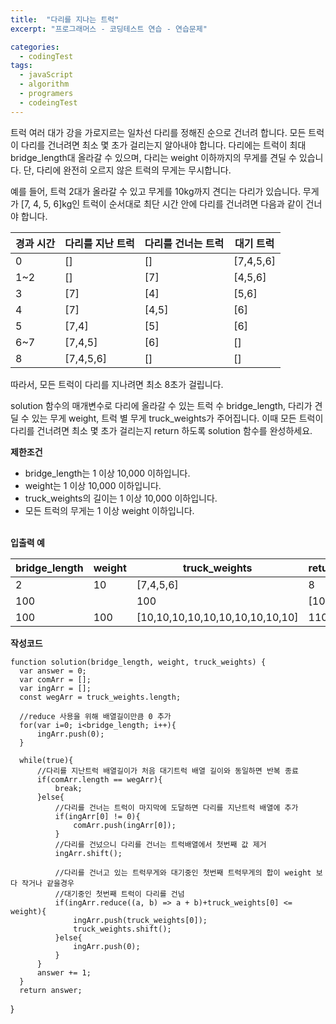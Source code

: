 ```yaml
---
title:  "다리를 지나는 트럭"
excerpt: "프로그래머스 - 코딩테스트 연습 - 연습문제"

categories:
  - codingTest
tags: 
  - javaScript
  - algorithm 
  - programers
  - codeingTest
---
```


트럭 여러 대가 강을 가로지르는 일차선 다리를 정해진 순으로 건너려 합니다. 모든 트럭이 다리를 건너려면 최소 몇 초가 걸리는지 알아내야 합니다. 다리에는 트럭이 최대 bridge_length대 올라갈 수 있으며, 다리는 weight 이하까지의 무게를 견딜 수 있습니다. 단, 다리에 완전히 오르지 않은 트럭의 무게는 무시합니다.

예를 들어, 트럭 2대가 올라갈 수 있고 무게를 10kg까지 견디는 다리가 있습니다. 무게가 [7, 4, 5, 6]kg인 트럭이 순서대로 최단 시간 안에 다리를 건너려면 다음과 같이 건너야 합니다.


|경과 시간|다리를 지난 트럭|다리를 건너는 트럭|대기 트럭|
|--------|---------------|----------------|---------|
|0|[]|[]|[7,4,5,6]|
|1~2|	[]	|[7]	|[4,5,6]|
|3	|[7]	|[4]	|[5,6]|
|4	|[7]	|[4,5]	|[6]|
|5	|[7,4]	|[5]	|[6]|
|6~7	|[7,4,5]	|[6]	|[]|
|8	|[7,4,5,6]	|[]	|[]|


따라서, 모든 트럭이 다리를 지나려면 최소 8초가 걸립니다.

solution 함수의 매개변수로 다리에 올라갈 수 있는 트럭 수 bridge_length, 다리가 견딜 수 있는 무게 weight, 트럭 별 무게 truck_weights가 주어집니다. 이때 모든 트럭이 다리를 건너려면 최소 몇 초가 걸리는지 return 하도록 solution 함수를 완성하세요.

**제한조건**

* bridge_length는 1 이상 10,000 이하입니다.
* weight는 1 이상 10,000 이하입니다.
* truck_weights의 길이는 1 이상 10,000 이하입니다.
* 모든 트럭의 무게는 1 이상 weight 이하입니다.<br/><br/>


**입출력 예**

|bridge_length	|weight	|truck_weights	|return|
|---------------|-------|---------------|------|
|2	|10	|[7,4,5,6]	|8|
|100	||100	|[10]	|101|
|100	|100	|[10,10,10,10,10,10,10,10,10,10]	|110|



****작성코드****

    function solution(bridge_length, weight, truck_weights) {
      var answer = 0;
      var comArr = [];
      var ingArr = [];
      const wegArr = truck_weights.length;
      
      //reduce 사용을 위해 배열길이만큼 0 추가
      for(var i=0; i<bridge_length; i++){
          ingArr.push(0);
      }
      
      while(true){
          //다리를 지난트럭 배열길이가 처음 대기트럭 배열 길이와 동일하면 반복 종료
          if(comArr.length == wegArr){
              break;
          }else{
              //다리를 건너는 트럭이 마지막에 도달하면 다리를 지난트럭 배열에 추가
              if(ingArr[0] != 0){
                  comArr.push(ingArr[0]);   
              }
              //다리를 건넜으니 다리를 건너는 트럭배열에서 첫번째 값 제거
              ingArr.shift();
              
              //다리를 건너고 있는 트럭무게와 대기중인 첫번째 트럭무게의 합이 weight 보다 작거나 같을경우
              //대기중인 첫번째 트럭이 다리를 건넘
              if(ingArr.reduce((a, b) => a + b)+truck_weights[0] <= weight){
                  ingArr.push(truck_weights[0]);
                  truck_weights.shift();
              }else{
                  ingArr.push(0);
              }
          }
          answer += 1;
      }
      return answer;
  }

